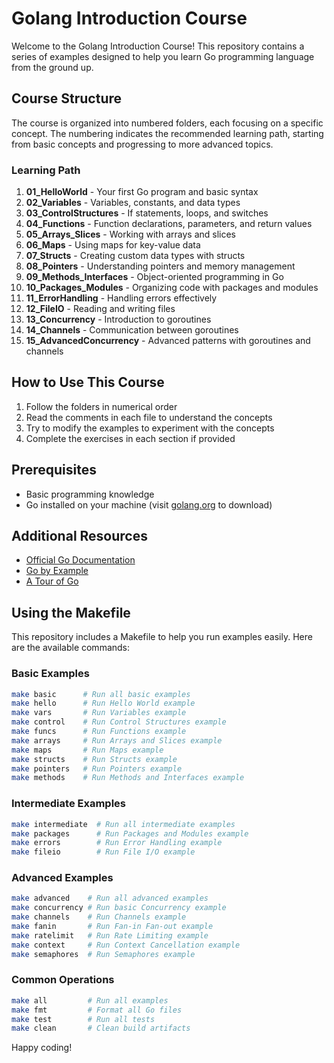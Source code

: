 # Golang Introduction Course

Welcome to the Golang Introduction Course! This repository contains a series of examples designed to help you learn Go programming language from the ground up.

## Course Structure

The course is organized into numbered folders, each focusing on a specific concept. The numbering indicates the recommended learning path, starting from basic concepts and progressing to more advanced topics.

### Learning Path

1. **01_HelloWorld** - Your first Go program and basic syntax
2. **02_Variables** - Variables, constants, and data types
3. **03_ControlStructures** - If statements, loops, and switches
4. **04_Functions** - Function declarations, parameters, and return values
5. **05_Arrays_Slices** - Working with arrays and slices
6. **06_Maps** - Using maps for key-value data
7. **07_Structs** - Creating custom data types with structs
8. **08_Pointers** - Understanding pointers and memory management
9. **09_Methods_Interfaces** - Object-oriented programming in Go
10. **10_Packages_Modules** - Organizing code with packages and modules
11. **11_ErrorHandling** - Handling errors effectively
12. **12_FileIO** - Reading and writing files
13. **13_Concurrency** - Introduction to goroutines
14. **14_Channels** - Communication between goroutines
15. **15_AdvancedConcurrency** - Advanced patterns with goroutines and channels

## How to Use This Course

1. Follow the folders in numerical order
2. Read the comments in each file to understand the concepts
3. Try to modify the examples to experiment with the concepts
4. Complete the exercises in each section if provided

## Prerequisites

- Basic programming knowledge
- Go installed on your machine (visit [golang.org](https://golang.org/dl/) to download)

## Additional Resources

- [Official Go Documentation](https://golang.org/doc/)
- [Go by Example](https://gobyexample.com/)
- [A Tour of Go](https://tour.golang.org/)

## Using the Makefile

This repository includes a Makefile to help you run examples easily. Here are the available commands:

### Basic Examples
```bash
make basic      # Run all basic examples
make hello      # Run Hello World example
make vars       # Run Variables example
make control    # Run Control Structures example
make funcs      # Run Functions example
make arrays     # Run Arrays and Slices example
make maps       # Run Maps example
make structs    # Run Structs example
make pointers   # Run Pointers example
make methods    # Run Methods and Interfaces example
```

### Intermediate Examples
```bash
make intermediate  # Run all intermediate examples
make packages      # Run Packages and Modules example
make errors        # Run Error Handling example
make fileio        # Run File I/O example
```

### Advanced Examples
```bash
make advanced    # Run all advanced examples
make concurrency # Run basic Concurrency example
make channels    # Run Channels example
make fanin       # Run Fan-in Fan-out example
make ratelimit   # Run Rate Limiting example
make context     # Run Context Cancellation example
make semaphores  # Run Semaphores example
```

### Common Operations
```bash
make all         # Run all examples
make fmt         # Format all Go files
make test        # Run all tests
make clean       # Clean build artifacts
```

Happy coding!